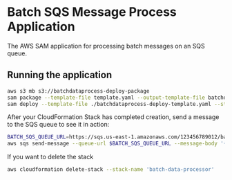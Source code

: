 # Batch SQS Message Process Application

The AWS SAM application for processing batch messages on an SQS queue.

## Running the application

```bash
aws s3 mb s3://batchdataprocess-deploy-package
sam package --template-file template.yaml --output-template-file batchdataprocess-deploy-template.yaml --s3-bucket 'batchdataprocess-deploy-package'
sam deploy --template-file ./batchdataprocess-deploy-template.yaml --stack-name batch-data-processor --capabilities CAPABILITY_IAM
```

After your CloudFormation Stack has completed creation, send a message to the SQS queue to see it in action:

```bash
BATCH_SQS_QUEUE_URL=https://sqs.us-east-1.amazonaws.com/123456789012/batch-sqs-queue; \
aws sqs send-message --queue-url $BATCH_SQS_QUEUE_URL --message-body '{ "myMessage": "Hello SAM!" }'
```

If you want to delete the stack

```bash
aws cloudformation delete-stack --stack-name 'batch-data-processor'
```